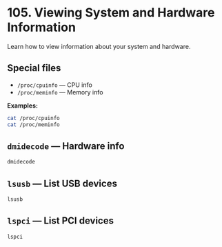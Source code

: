 # 105. Viewing System and Hardware Information

Learn how to view information about your system and hardware.

## Special files

- `/proc/cpuinfo` — CPU info
- `/proc/meminfo` — Memory info

**Examples:**

```bash
cat /proc/cpuinfo
cat /proc/meminfo
```

## `dmidecode` — Hardware info

```bash
dmidecode
```

## `lsusb` — List USB devices

```bash
lsusb
```

## `lspci` — List PCI devices

```bash
lspci
```
